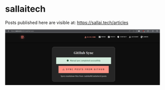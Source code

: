 # sallaitech

Posts published here are visible at: https://sallai.tech/articles

![1](readme-resources/1.png)